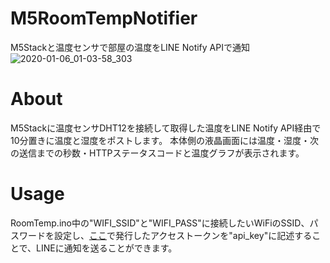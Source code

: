 # M5RoomTempNotifier
M5Stackと温度センサで部屋の温度をLINE Notify APIで通知
![2020-01-06_01-03-58_303](https://user-images.githubusercontent.com/52233620/72905108-56803e80-3d73-11ea-8774-b183c1f98a12.jpeg)
# About
M5Stackに温度センサDHT12を接続して取得した温度をLINE Notify API経由で10分置きに温度と湿度をポストします。
本体側の液晶画面には温度・湿度・次の送信までの秒数・HTTPステータスコードと温度グラフが表示されます。
# Usage
RoomTemp.ino中の"WIFI_SSID"と"WIFI_PASS"に接続したいWiFiのSSID、パスワードを設定し、[ここ](https://notify-bot.line.me/)で発行したアクセストークンを"api_key"に記述することで、LINEに通知を送ることができます。